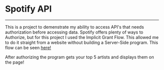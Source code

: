 # Spotify API
_ _ _

This is a project to demenstrate my ability to access API's that needs authorization before accessing data. Spotify offers plenty of ways to Authorize, but for this project I used the Implicit Grant Flow. This allowed me to do it straight from a website without building a Server-Side program. This flow can be seen [here!](https://developer.spotify.com/documentation/general/guides/authorization-guide/)

After authorizing the program gets your top 5 artists and displays them on the page!

